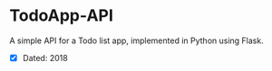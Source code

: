 # TodoApp-API
A simple API for a Todo list app, implemented in Python using Flask.
- [x] Dated: 2018
